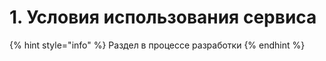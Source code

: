 # 1. Условия использования сервиса

{% hint style="info" %}
Раздел в процессе разработки
{% endhint %}

